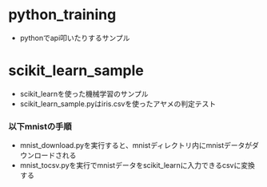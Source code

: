 # python_training
- pythonでapi叩いたりするサンプル

# scikit_learn_sample
- scikit_learnを使った機械学習のサンプル
- scikit_learn_sample.pyはiris.csvを使ったアヤメの判定テスト
### 以下mnistの手順
- mnist_download.pyを実行すると、mnistディレクトリ内にmnistデータがダウンロードされる
- mnist_tocsv.pyを実行でmnistデータをscikit_learnに入力できるcsvに変換する
